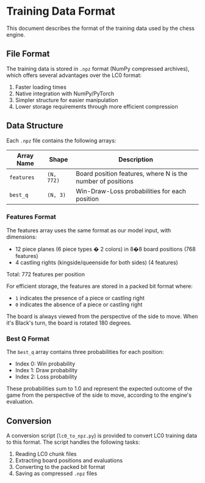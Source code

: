 # Training Data Format

This document describes the format of the training data used by the chess engine.

## File Format

The training data is stored in `.npz` format (NumPy compressed archives), which offers several advantages over the LC0 format:

1. Faster loading times
2. Native integration with NumPy/PyTorch
3. Simpler structure for easier manipulation
4. Lower storage requirements through more efficient compression

## Data Structure

Each `.npz` file contains the following arrays:

| Array Name | Shape | Description |
|------------|-------|-------------|
| `features` | `(N, 772)` | Board position features, where N is the number of positions |
| `best_q` | `(N, 3)` | Win-Draw-Loss probabilities for each position |

### Features Format

The features array uses the same format as our model input, with dimensions:

- 12 piece planes (6 piece types � 2 colors) in 8�8 board positions (768 features)
- 4 castling rights (kingside/queenside for both sides) (4 features)

Total: 772 features per position

For efficient storage, the features are stored in a packed bit format where:

- `1` indicates the presence of a piece or castling right
- `0` indicates the absence of a piece or castling right

The board is always viewed from the perspective of the side to move. When it's Black's turn, the board is rotated 180 degrees.

### Best Q Format

The `best_q` array contains three probabilities for each position:

- Index 0: Win probability
- Index 1: Draw probability
- Index 2: Loss probability

These probabilities sum to 1.0 and represent the expected outcome of the game from the perspective of the side to move, according to the engine's evaluation.

## Conversion

A conversion script (`lc0_to_npz.py`) is provided to convert LC0 training data to this format. The script handles the following tasks:

1. Reading LC0 chunk files
2. Extracting board positions and evaluations
3. Converting to the packed bit format
4. Saving as compressed `.npz` files
